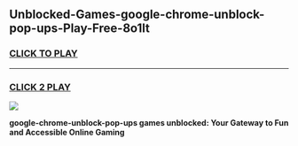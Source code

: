 
## Unblocked-Games-google-chrome-unblock-pop-ups-Play-Free-8o1lt
<h3>
<a href="https://premium76.site?title=google-chrome-unblock-pop-ups&ref=23A">CLICK TO PLAY</a></h3>
<hr>

<h3>
<a href="https://premium76.site?title=google-chrome-unblock-pop-ups&ref=23A">CLICK 2 PLAY</a>
  
</h3>

<a href="https://premium76.site?title=google-chrome-unblock-pop-ups&ref=23A"><img src="https://clearcache.store/games.png"></a>


**google-chrome-unblock-pop-ups games unblocked: Your Gateway to Fun and Accessible Online Gaming**
